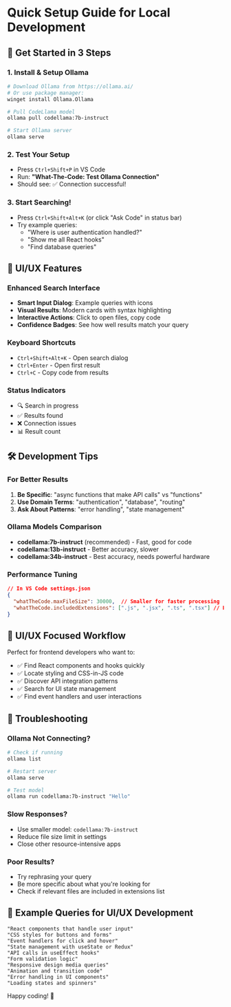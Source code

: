 # Quick Setup Guide for Local Development

## 🚀 Get Started in 3 Steps

### 1. Install & Setup Ollama
```bash
# Download Ollama from https://ollama.ai/
# Or use package manager:
winget install Ollama.Ollama

# Pull CodeLlama model
ollama pull codellama:7b-instruct

# Start Ollama server
ollama serve
```

### 2. Test Your Setup
- Press `Ctrl+Shift+P` in VS Code
- Run: **"What-The-Code: Test Ollama Connection"**
- Should see: ✅ Connection successful!

### 3. Start Searching!
- Press `Ctrl+Shift+Alt+K` (or click "Ask Code" in status bar)
- Try example queries:
  - "Where is user authentication handled?"
  - "Show me all React hooks"
  - "Find database queries"

## 🎨 UI/UX Features

### Enhanced Search Interface
- **Smart Input Dialog**: Example queries with icons
- **Visual Results**: Modern cards with syntax highlighting
- **Interactive Actions**: Click to open files, copy code
- **Confidence Badges**: See how well results match your query

### Keyboard Shortcuts
- `Ctrl+Shift+Alt+K` - Open search dialog
- `Ctrl+Enter` - Open first result
- `Ctrl+C` - Copy code from results

### Status Indicators
- 🔍 Search in progress
- ✅ Results found
- ❌ Connection issues
- 📊 Result count

## 🛠️ Development Tips

### For Better Results
1. **Be Specific**: "async functions that make API calls" vs "functions"
2. **Use Domain Terms**: "authentication", "database", "routing"
3. **Ask About Patterns**: "error handling", "state management"

### Ollama Models Comparison
- **codellama:7b-instruct** (recommended) - Fast, good for code
- **codellama:13b-instruct** - Better accuracy, slower
- **codellama:34b-instruct** - Best accuracy, needs powerful hardware

### Performance Tuning
```json
// In VS Code settings.json
{
  "whatTheCode.maxFileSize": 30000,  // Smaller for faster processing
  "whatTheCode.includedExtensions": [".js", ".jsx", ".ts", ".tsx"] // Focus on your stack
}
```

## 🎯 UI/UX Focused Workflow

Perfect for frontend developers who want to:
- ✅ Find React components and hooks quickly
- ✅ Locate styling and CSS-in-JS code
- ✅ Discover API integration patterns
- ✅ Search for UI state management
- ✅ Find event handlers and user interactions

## 🔧 Troubleshooting

### Ollama Not Connecting?
```bash
# Check if running
ollama list

# Restart server
ollama serve

# Test model
ollama run codellama:7b-instruct "Hello"
```

### Slow Responses?
- Use smaller model: `codellama:7b-instruct`
- Reduce file size limit in settings
- Close other resource-intensive apps

### Poor Results?
- Try rephrasing your query
- Be more specific about what you're looking for
- Check if relevant files are included in extensions list

## 📝 Example Queries for UI/UX Development

```
"React components that handle user input"
"CSS styles for buttons and forms" 
"Event handlers for click and hover"
"State management with useState or Redux"
"API calls in useEffect hooks"
"Form validation logic"
"Responsive design media queries"
"Animation and transition code"
"Error handling in UI components"
"Loading states and spinners"
```

Happy coding! 🎉
